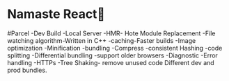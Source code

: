 # Namaste React🚀

#Parcel
-Dev Build
-Local Server
-HMR- Hote Module Replacement
-File watching algorithm-Written in C++
-caching-Faster builds
-Image optimization
-Minification
-bundling
-Compress
-consistent Hashing
-code splitting
-Differential bundling
-support older browsers
-Diagnostic
-Error handling
-HTTPs
-Tree Shaking- remove unused code
Different dev and prod bundles.
